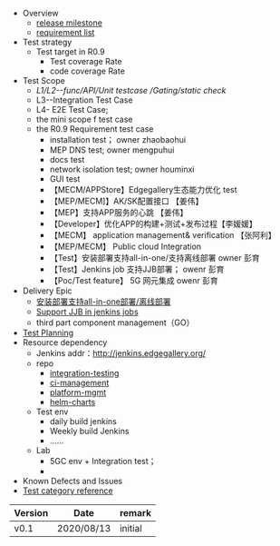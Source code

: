 - Overview
    - [release milestone](https://gitee.com/edgegallery/community/blob/master/TSC/Release/v0.9/%E7%89%88%E6%9C%AC%E8%AE%A1%E5%88%92.md)
    - [requirement list](https://gitee.com/edgegallery/community/blob/master/TSC/Release/v0.9/%E7%89%88%E6%9C%AC%E9%9C%80%E6%B1%82.md)
- Test strategy
    - Test target in R0.9
        - Test coverage Rate
        - code coverage Rate
- Test Scope
    - _L1/L2--func/API/Unit testcase /Gating/static check_
    - L3--Integration Test Case
    - L4- E2E Test Case;
    - the mini scope f test case
    - the R0.9 Requirement test case 
        - installation test；  owner zhaobaohui
        - MEP DNS test;  owner mengpuhui  
        - docs test
        - network isolation test; owner houminxi
        - GUI test
        - 【MECM/APPStore】Edgegallery生态能力优化 test
        - 【MEP/MECM]】AK/SK配置接口   【姜伟】
        - 【MEP】支持APP服务的心跳      【姜伟】
        - 【Developer】优化APP的构建+测试+发布过程【李媛媛】
        - 【MECM】 application management& verification 【张阿利】
        - 【MEP/MECM】 Public cloud Integration
        - 【Test】安装部署支持all-in-one/支持离线部署 owner 彭育
        - 【Test】Jenkins job 支持JJB部署；  owenr 彭育
        - 【Poc/Test feature】 5G 网元集成      owenr 彭育
- Delivery Epic
    - [安装部署支持all-in-one部署/离线部署](https://gitee.com/edgegallery/community/blob/master/Architecture%20WG/Requirements/v0.9/Support%20offline%20installation%20in%20one-click-deploy%20scripts.md)
    - [Support JJB in jenkins jobs](https://gitee.com/edgegallery/community/blob/master/Architecture%20WG/Requirements/v0.9/Support%20JJB%20in%20jenkins%20jobs.md)
    - third part component management（GO）
- [Test Planning](https://gitee.com/edgegallery/community/blob/master/Test%20WG/Test%20Release/Test%20WG%20%20R0.9%20Release%20milestone.md)
- Resource dependency
    - Jenkins addr：http://jenkins.edgegallery.org/
    - repo
        - [integration-testing](https://gitee.com/EdgeGallery_group/integration-testing)
        - [ci-management](https://gitee.com/edgegallery/ci-management)
        - [platform-mgmt](https://gitee.com/EdgeGallery_group/platform-mgmt)
        - [helm-charts](https://gitee.com/EdgeGallery_group/helm-charts)
    - Test env
        - daily build jenkins
        - Weekly build Jenkins
        - ......
    - Lab
        - 5GC env + Integration test；
        -
- Known Defects and Issues
- [Test category reference](https://gitee.com/edgegallery/community/blob/master/Test%20WG/Test%20Category/Edgeggallery_Test_Cateory.md)

| Version | Date       | remark  |
|---------|------------|---------|
| v0.1    | 2020/08/13 | initial |
